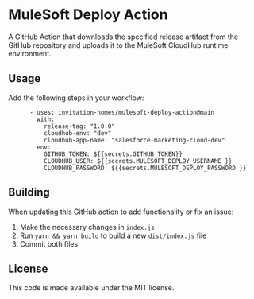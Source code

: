 # MuleSoft Deploy Action

A GitHub Action that downloads the specified release artifact from the GitHub repository and uploads it to the MuleSoft CloudHub runtime environment.

## Usage
Add the following steps in your workflow:

```
      - uses: invitation-homes/mulesoft-deploy-action@main
        with:
          release-tag: "1.0.0"
          cloudhub-env: "dev"
          cloudhub-app-name: "salesforce-marketing-cloud-dev"
        env:
          GITHUB_TOKEN: ${{secrets.GITHUB_TOKEN}}
          CLOUDHUB_USER: ${{secrets.MULESOFT_DEPLOY_USERNAME }}
          CLOUDHUB_PASSWORD: ${{secrets.MULESOFT_DEPLOY_PASSWORD }} 
```

## Building

When updating this GitHub action to add functionality or fix an issue:

1. Make the necessary changes in `index.js`
1. Run `yarn && yarn build` to build a new `dist/index.js` file
1. Commit both files

## License

This code is made available under the MIT license.
